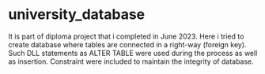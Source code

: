 # university_database

It is part of diploma project that i completed in June 2023.
Here i tried to create database where tables are connected in a right-way (foreign key). 
Such DLL statements as ALTER TABLE were used during the process as well as insertion. 
Constraint were included to maintain the integrity of database. 
